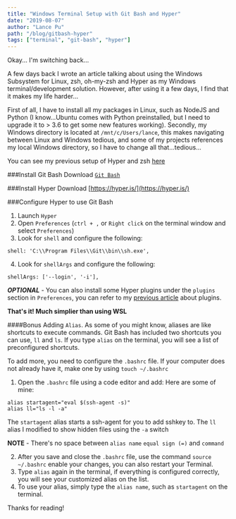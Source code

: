 ```yaml
---
title: "Windows Terminal Setup with Git Bash and Hyper"
date: "2019-08-07"
author: "Lance Pu"
path: "/blog/gitbash-hyper"
tags: ["terminal", "git-bash", "hyper"]
---
```


Okay... I'm switching back...

A few days back I wrote an article talking about using the Windows Subsystem for Linux, zsh, oh-my-zsh and Hyper as my Windows terminal/development solution. However, after using it a few days, I find that it makes my life harder...

First of all, I have to install all my packages in Linux, such as NodeJS and Python (I know...Ubuntu comes with Python preinstalled, but I need to upgrade it to > 3.6 to get some new features working). Secondly, my Windows directory is located at `/mnt/c/Users/lance`, this makes navigating between Linux and Windows tedious, and some of my projects references my local Windows directory, so I have to change all that...tedious...

You can see my previous setup of Hyper and zsh [here](/blog/setup-terminal)

###Install Git Bash
Download [`Git Bash`](https://git-scm.com/downloads)

###Install Hyper
Download [https://hyper.is/](https://hyper.is/)

###Configure Hyper to use Git Bash
1. Launch `Hyper`
2. Open `Preferences` (`ctrl + ,` or `Right click` on the terminal window and select `Preferences`)
3. Look for `shell` and configure the following:
```
shell: 'C:\\Program Files\\Git\\bin\\sh.exe',
```
4. Look for `shellArgs` and configure the following:
```
shellArgs: ['--login', '-i'],
```
***OPTIONAL*** - You can also install some Hyper plugins under the `plugins` section in `Preferences`, you can refer to my [previous article](/blog/setup-terminal) about plugins.

**That's it! Much simplier than using WSL**

####Bonus
Adding `Alias`.
As some of you might know, aliases are like shortcuts to execute commands. Git Bash has included two shortcuts you can use, `ll` and `ls`. If you type `alias` on the terminal, you will see a list of preconfigured shortcuts.

To add more, you need to configure the `.bashrc` file. If your computer does not already have it, make one by using `touch ~/.bashrc`

1. Open the `.bashrc` file using a code editor and add:
Here are some of mine:
```
alias startagent="eval $(ssh-agent -s)"
alias ll="ls -l -a"
```
The `startagent` alias starts a ssh-agent for you to add sshkey to.
The `ll` alias I modified to show hidden files using the `-a` switch

**NOTE** - There's no space between `alias name` `equal sign (=)` and `command`

2. After you save and close the `.bashrc` file, use the command `source ~/.bashrc` enable your changes, you can also restart your Terminal.
3. Type `alias` again in the terminal, if everything is configured correctly, you will see your customized alias on the list.
4. To use your alias, simply type the `alias name`, such as `startagent` on the terminal.

Thanks for reading!